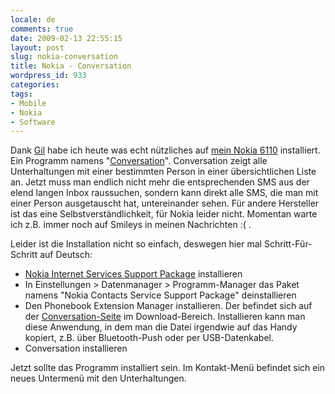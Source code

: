 ```yaml
---
locale: de
comments: true
date: 2009-02-13 22:55:15
layout: post
slug: nokia-conversation
title: Nokia - Conversation
wordpress_id: 933
categories:
tags:
- Mobile
- Nokia
- Software
---
```


Dank [Gil](http://blog.gill0r.de/) habe ich heute was echt nützliches auf 
[mein Nokia 6110](http://blog.wannawork.de/2007/10/12/nokia_6110_testbericht/)
installiert. Ein Programm namens "[Conversation](http://betalabs.nokia.com/betas/view/conversation)".
Conversation zeigt alle Unterhaltungen mit einer bestimmten Person in einer
übersichtlichen Liste an. Jetzt muss man endlich nicht mehr die entsprechenden
SMS aus der elend langen Inbox raussuchen, sondern kann direkt alle SMS, die
man mit einer Person ausgetauscht hat, untereinander sehen. Für andere
Hersteller ist das eine Selbstverständlichkeit, für Nokia leider nicht.
Momentan warte ich z.B. immer noch auf Smileys in meinen Nachrichten :( .

Leider ist die Installation nicht so einfach, deswegen hier mal
Schritt-Für-Schritt auf Deutsch:

  * [Nokia Internet Services Support Package](http://nds1.nokia.com/NOKIA_COM_1/Microsites/BetaLabs/applications/apps/Nokia_Internet_Services_Support_Package_1.07.SIS)
    installieren
  * In Einstellungen > Datenmanager > Programm-Manager das Paket namens "Nokia
    Contacts Service Support Package" deinstallieren
  * Den Phonebook Extension Manager installieren. Der befindet sich auf der
    [Conversation-Seite](http://betalabs.nokia.com/betas/view/conversation) im
    Download-Bereich. Installieren kann man diese Anwendung, in dem man die
    Datei irgendwie auf das Handy kopiert, z.B. über Bluetooth-Push oder per
    USB-Datenkabel.
  * Conversation installieren

Jetzt sollte das Programm installiert sein. Im Kontakt-Menü befindet sich ein
neues Untermenü mit den Unterhaltungen.
